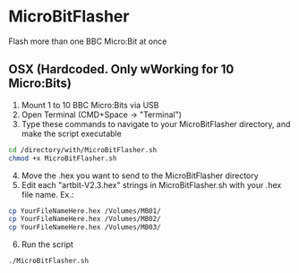 # MicroBitFlasher

Flash more than one BBC Micro:Bit at once

## OSX (Hardcoded. Only wWorking for 10 Micro:Bits)
1. Mount 1 to 10 BBC Micro:Bits via USB
2. Open Terminal (CMD+Space -> "Terminal")
3. Type these commands to navigate to your MicroBitFlasher directory, and make the script executable
```bash
cd /directory/with/MicroBitFlasher.sh
chmod +x MicroBitFlasher.sh
```
4. Move the .hex you want to send to the MicroBitFlasher directory
5. Edit each "artbit-V2.3.hex" strings in MicroBitFlasher.sh with your .hex file name. Ex.:
```bash
cp YourFileNameHere.hex /Volumes/MB01/
cp YourFileNameHere.hex /Volumes/MB02/
cp YourFileNameHere.hex /Volumes/MB03/
```
6. Run the script
```bash
./MicroBitFlasher.sh
```

